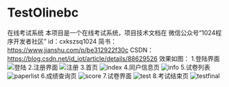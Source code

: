 # TestOlinebc
在线考试系统
本项目是一个在线考试系统，项目技术文档在
微信公众号“1024程序开发者社区” id：cxkszsq1024
简书：https://www.jianshu.com/p/be312922f30c
CSDN：https://blog.csdn.net/id_iot/article/details/88629526
效果如图：
1.登陆界面
![登陆](https://github.com/zhangbinchao/TestOlinebc/blob/master/pic/1.PNG)
2.注册界面
![注册](https://github.com/zhangbinchao/TestOlinebc/blob/master/pic/2.PNG)
3.首页
![index](https://github.com/zhangbinchao/TestOlinebc/blob/master/pic/index.PNG)
4.同户信息页
![info](https://github.com/zhangbinchao/TestOlinebc/blob/master/pic/info.PNG)
5.试卷列表
![paperlist](https://github.com/zhangbinchao/TestOlinebc/blob/master/pic/paperlist.PNG)
6.成绩查询页
![score](https://github.com/zhangbinchao/TestOlinebc/blob/master/pic/score.PNG)
7.试卷界面
![test](https://github.com/zhangbinchao/TestOlinebc/blob/master/pic/test.PNG)
8.考试结束页
![testfinal](https://github.com/zhangbinchao/TestOlinebc/blob/master/pic/testfinal.PNG)
